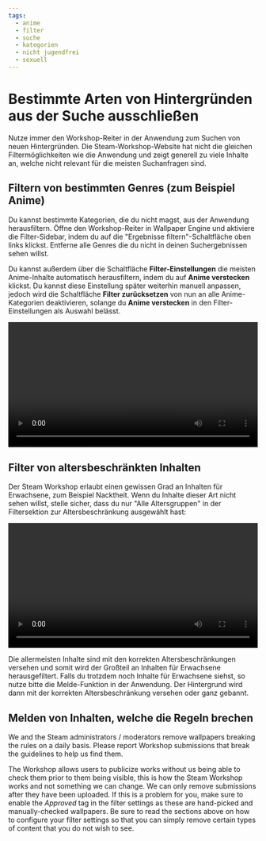 ```yaml
---
tags:
  - anime
  - filter
  - suche
  - kategorien
  - nicht jugendfrei
  - sexuell
---
```


# Bestimmte Arten von Hintergründen aus der Suche ausschließen

Nutze immer den Workshop-Reiter in der Anwendung zum Suchen von neuen Hintergründen. Die Steam-Workshop-Website hat nicht die gleichen Filtermöglichkeiten wie die Anwendung und zeigt generell zu viele Inhalte an, welche nicht relevant für die meisten Suchanfragen sind.

## Filtern von bestimmten Genres (zum Beispiel Anime)

Du kannst bestimmte Kategorien, die du nicht magst, aus der Anwendung herausfiltern. Öffne den Workshop-Reiter in Wallpaper Engine und aktiviere die Filter-Sidebar, indem du auf die "Ergebnisse filtern"-Schaltfläche oben links klickst. Entferne alle Genres die du nicht in deinen Suchergebnissen sehen willst.

Du kannst außerdem über die Schaltfläche **Filter-Einstellungen** die meisten Anime-Inhalte automatisch herausfiltern, indem du auf **Anime verstecken** klickst. Du kannst diese Einstellung später weiterhin manuell anpassen, jedoch wird die Schaltfläche **Filter zurücksetzen** von nun an alle Anime-Kategorien deaktivieren, solange du **Anime verstecken** in den Filter-Einstellungen als Auswahl belässt.

<video width="100%" autoplay loop>
  <source src="/videos/filtercontent.mp4" type="video/mp4">
  Dein Browser unterstützt das Video-Tag nicht.
</video>

## Filter von altersbeschränkten Inhalten

Der Steam Workshop erlaubt einen gewissen Grad an Inhalten für Erwachsene, zum Beispiel Nacktheit. Wenn du Inhalte dieser Art nicht sehen willst, stelle sicher, dass du nur "Alle Altersgruppen" in der Filtersektion zur Altersbeschränkung ausgewählt hast:

<video width="100%" autoplay loop>
  <source src="/videos/filterage.mp4" type="video/mp4">
  Dein Browser unterstützt das Video-Tag nicht.
</video>

Die allermeisten Inhalte sind mit den korrekten Altersbeschränkungen versehen und somit wird der Großteil an Inhalten für Erwachsene herausgefiltert. Falls du trotzdem noch Inhalte für Erwachsene siehst, so nutze bitte die Melde-Funktion in der Anwendung. Der Hintergrund wird dann mit der korrekten Altersbeschränkung versehen oder ganz gebannt.

## Melden von Inhalten, welche die Regeln brechen

We and the Steam administrators / moderators remove wallpapers breaking the rules on a daily basis. Please report Workshop submissions that break the guidelines to help us find them.

The Workshop allows users to publicize works without us being able to check them prior to them being visible, this is how the Steam Workshop works and not something we can change. We can only remove submissions after they have been uploaded. If this is a problem for you, make sure to enable the *Approved* tag in the filter settings as these are hand-picked and manually-checked wallpapers. Be sure to read the sections above on how to configure your filter settings so that you can simply remove certain types of content that you do not wish to see.